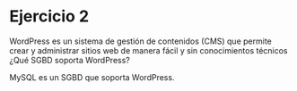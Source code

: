 # Ejercicio 2
WordPress es un sistema de gestión de contenidos (CMS) que permite crear y administrar sitios web de manera fácil y sin conocimientos técnicos ¿Qué SGBD soporta WordPress?

MySQL es un SGBD que soporta WordPress.